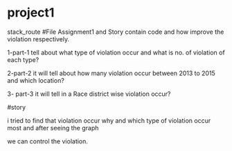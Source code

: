 # project1
stack_route
#File Assignment1 and Story contain code and how improve the violation respectively.

1-part-1 tell about what type of violation occur and what is no. of violation of each type?

2-part-2 it will tell about how many violation occur between 2013 to 2015 and which location?
 
3- part-3 it will tell  in a Race district wise violation occur?
   

#story
   
i tried to find that violation occur why and which type of violation occur most and after seeing the graph 
 

we can control the violation.

